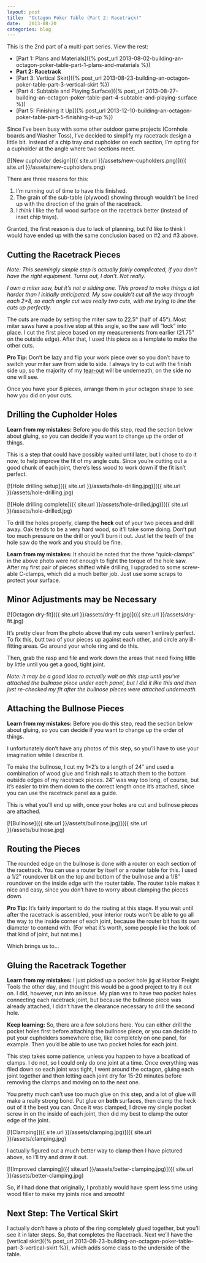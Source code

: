```yaml
---
layout: post
title:  "Octagon Poker Table (Part 2: Racetrack)"
date:   2013-08-20
categories: blog
---
```


This is the 2nd part of a multi-part series. View the rest:

* [Part 1: Plans and Materials]({% post_url 2013-08-02-building-an-octagon-poker-table-part-1-plans-and-materials %})
* **Part 2: Racetrack**
* [Part 3: Vertical Skirt]({% post_url 2013-08-23-building-an-octagon-poker-table-part-3-vertical-skirt %})
* [Part 4: Subtable and Playing Surface]({% post_url 2013-08-27-building-an-octagon-poker-table-part-4-subtable-and-playing-surface %})
* [Part 5: Finishing It Up]({% post_url 2013-12-10-building-an-octagon-poker-table-part-5-finishing-it-up %})

Since I’ve been busy with some other outdoor game projects (Cornhole boards and Washer Toss), I’ve decided to simplify my racetrack design a little bit. Instead of a chip tray _and_ cupholder on each section, I’m opting for a cupholder at the angle where two sections meet.

[![New cupholder design]({{ site.url }}/assets/new-cupholders.png)]({{ site.url }}/assets/new-cupholders.png)

There are three reasons for this:

1. I’m running out of time to have this finished.
2. The grain of the sub-table (plywood) showing through wouldn’t be lined up with the direction of the grain of the racetrack.
3. I _think_ I like the full wood surface on the racetrack better (instead of inset chip trays).

Granted, the first reason is due to lack of planning, but I’d like to think I would have ended up with the same conclusion based on #2 and #3 above.

## Cutting the Racetrack Pieces

_Note: This seemingly simple step is actually fairly complicated, if you don’t have the right equipment. Turns out, I don’t. Not really._

_I own a miter saw, but it’s not a sliding one. This proved to make things a lot harder than I initially anticipated. My saw couldn’t cut all the way through each 2×8, so each angle cut was really two cuts, with me trying to line the cuts up perfectly._

The cuts are made by setting the miter saw to 22.5° (half of 45°). Most miter saws have a positive stop at this angle, so the saw will “lock” into place. I cut the first piece based on my measurements from earlier (21.75″ on the outside edge). After that, I used this piece as a template to make the other cuts.

**Pro Tip:** Don’t be lazy and flip your work piece over so you don’t have to switch your miter saw from side to side. I always try to cut with the finish side up, so the majority of my [tear-out](http://www.woodworkersjournal.com/resource/portablepowertools/cleanercuts/index_print.html) will be underneath, on the side no one will see.

Once you have your 8 pieces, arrange them in your octagon shape to see how you did on your cuts.

## Drilling the Cupholder Holes

**Learn from my mistakes:** Before you do this step, read the section below about gluing, so you can decide if you want to change up the order of things.

This is a step that could have possibly waited until later, but I chose to do it now, to help improve the fit of my angle cuts. Since you’re cutting out a good chunk of each joint, there’s less wood to work down if the fit isn’t perfect.

[![Hole drilling setup]({{ site.url }}/assets/hole-drilling.jpg)]({{ site.url }}/assets/hole-drilling.jpg)

[![Hole drilling complete]({{ site.url }}/assets/hole-drilled.jpg)]({{ site.url }}/assets/hole-drilled.jpg)

To drill the holes properly, clamp the **heck** out of your two pieces and drill away. Oak tends to be a very hard wood, so it’ll take some doing. Don’t put too much pressure on the drill or you’ll burn it out. Just let the teeth of the hole saw do the work and you should be fine.

**Learn from my mistakes:** It should be noted that the three “quick-clamps” in the above photo were not enough to fight the torque of the hole saw. After my first pair of pieces shifted while drilling, I upgraded to some screw-able C-clamps, which did a much better job. Just use some scraps to protect your surface.

## Minor Adjustments may be Necessary

[![Octagon dry-fit]({{ site.url }}/assets/dry-fit.jpg)]({{ site.url }}/assets/dry-fit.jpg)

It’s pretty clear from the photo above that my cuts weren’t entirely perfect. To fix this, butt two of your pieces up against each other, and circle any ill-fitting areas. Go around your whole ring and do this.

Then, grab the rasp and file and work down the areas that need fixing little by little until you get a good, tight joint.

_Note: It may be a good idea to actually wait on this step until you’ve attached the bullnose piece under each panel, but I did it like this and then just re-checked my fit after the bullnose pieces were attached underneath._

## Attaching the Bullnose Pieces

**Learn from my mistakes:** Before you do this step, read the section below about gluing, so you can decide if you want to change up the order of things.

I unfortunately don’t have any photos of this step, so you’ll have to use your imagination while I describe it.

To make the bullnose, I cut my 1×2′s to a length of 24″ and used a combination of wood glue and finish nails to attach them to the bottom outside edges of my racetrack pieces. 24″ was way too long, of course, but it’s easier to trim them down to the correct length once it’s attached, since you can use the racetrack panel as a guide.

This is what you’ll end up with, once your holes are cut and bullnose pieces are attached.

[![Bullnose]({{ site.url }}/assets/bullnose.jpg)]({{ site.url }}/assets/bullnose.jpg)

## Routing the Pieces

The rounded edge on the bullnose is done with a router on each section of the racetrack. You can use a router by itself or a router table for this. I used a 1/2″ roundover bit on the top and bottom of the bullnose and a 1/8″ roundover on the inside edge with the router table. The router table makes it nice and easy, since you don’t have to worry about clamping the pieces down.

**Pro Tip:** It’s fairly important to do the routing at this stage. If you wait until after the racetrack is assembled, your interior routs won’t be able to go all the way to the inside corner of each joint, because the router bit has its own diameter to contend with. (For what it’s worth, some people like the look of that kind of joint, but not me.)

Which brings us to…

## Gluing the Racetrack Together

**Learn from my mistakes:** I just picked up a pocket hole jig at Harbor Freight Tools the other day, and thought this would be a good project to try it out on. I did, however, run into an issue. My plan was to have two pocket holes connecting each racetrack joint, but because the bullnose piece was already attached, I didn’t have the clearance necessary to drill the second hole.

**Keep learning:** So, there are a few solutions here. You can either drill the pocket holes first before attaching the bullnose piece, or you can decide to put your cupholders somewhere else, like completely on one panel, for example. Then you’d be able to use two pocket holes for each joint.

This step takes some patience, unless you happen to have a boatload of clamps. I do not, so I could only do one joint at a time. Once everything was filed down so each joint was tight, I went around the octagon, gluing each joint together and then letting each joint dry for 15-20 minutes before removing the clamps and moving on to the next one.

You pretty much can’t use too much glue on this step, and a lot of glue will make a really strong bond. Put glue on **both** surfaces, then clamp the heck out of it the best you can. Once it was clamped, I drove my single pocket screw in on the inside of each joint, then did my best to clamp the outer edge of the joint.

[![Clamping]({{ site.url }}/assets/clamping.jpg)]({{ site.url }}/assets/clamping.jpg)

I actually figured out a much better way to clamp then I have pictured above, so I’ll try and draw it out.

[![Improved clamping]({{ site.url }}/assets/better-clamping.jpg)]({{ site.url }}/assets/better-clamping.jpg)

So, if I had done that originally, I probably would have spent less time using wood filler to make my joints nice and smooth!

## Next Step: The Vertical Skirt

I actually don’t have a photo of the ring completely glued together, but you’ll see it in later steps. So, that completes the Racetrack. Next we’ll have the [vertical skirt]({% post_url 2013-08-23-building-an-octagon-poker-table-part-3-vertical-skirt %}), which adds some class to the underside of the table.
